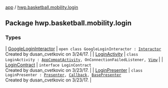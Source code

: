 [app](../index.md) / [hwp.basketball.mobility.login](.)

## Package hwp.basketball.mobility.login

### Types

| [GoogleLoginInteractor](-google-login-interactor/index.md) | `open class GoogleLoginInteractor : `[`Interactor`](-login-contract/-interactor/index.md)<br>Created by dusan_cvetkovic on 3/24/17. |
| [LoginActivity](-login-activity/index.md) | `class LoginActivity : `[`AppCompatActivity`](https://developer.android.com/reference/android/support/v7/app/AppCompatActivity.html)`, OnConnectionFailedListener, `[`View`](-login-contract/-view/index.md) |
| [LoginContract](-login-contract/index.md) | `interface LoginContract`<br>Created by dusan_cvetkovic on 3/23/17. |
| [LoginPresenter](-login-presenter/index.md) | `class LoginPresenter : `[`Presenter`](-login-contract/-presenter/index.md)`, `[`Callback`](-login-contract/-interactor/-callback/index.md)`, `[`BasePresenter`](../hwp.basketball.mobility/-base-presenter/index.md)<br>Created by dusan_cvetkovic on 3/23/17. |

